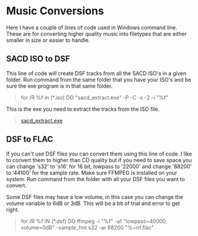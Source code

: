 # Music Conversions
Here I have a couple of lines of code used in Windows command line. These are for converting higher quality music into filetypes that are either smaller in size or easier to handle.

## SACD ISO to DSF
This line of code will create DSF tracks from all the SACD ISO's in a given folder. Run command from the same folder that you have your ISO's and be sure the exe program is in that same folder.

> for /R %f in (*.iso) DO "sacd_extract.exe" -P -C -s -2 -i "%f"

This is the exe you need to extract the tracks from the ISO file.

> [sacd_extract.exe](http://sacd-ripper.github.io/)

## DSF to FLAC

If you can't use DSF files you can convert them using this line of code. I like to convert them to higher than CD quality but if you need to save space you can change 's32' to 's16' for 16 bit, lowpass to '22000' and change '88200' to '44100' for the sample rate. Make sure FFMPEG is installed on your system. Run command from the folder with all your DSF files you want to convert.

Some DSF files may have a low volume, in this case you can change the volume variable to 6dB or 3dB. This will be a bit of trial and error to get right.

> for /R %f IN (*.dsf) DO ffmpeg -i "%f" -af "lowpass=40000, volume=0dB" -sample_fmt s32 -ar 88200 "%~nf.flac"
